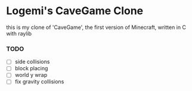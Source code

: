 
# Logemi's CaveGame Clone

this is my clone of 'CaveGame', the first version of Minecraft, written
in C with raylib

### TODO

- [ ] side collisions
- [ ] block placing
- [ ] world y wrap
- [ ] fix gravity collisions
